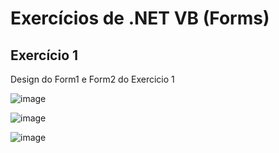 # Exercícios de .NET VB (Forms)

<h2>Exercício 1 </h2>

  Design do Form1 e Form2 do Exercicio 1

![image](https://user-images.githubusercontent.com/102452508/192652003-8ce6633f-b336-4575-817b-87d1aa651033.png)

![image](https://user-images.githubusercontent.com/102452508/192652032-8c8ef1a1-a169-4320-9424-70d6539438e8.png)

![image](https://user-images.githubusercontent.com/102452508/200225446-93ac8788-054c-454c-a858-7940d2662cf9.png)

